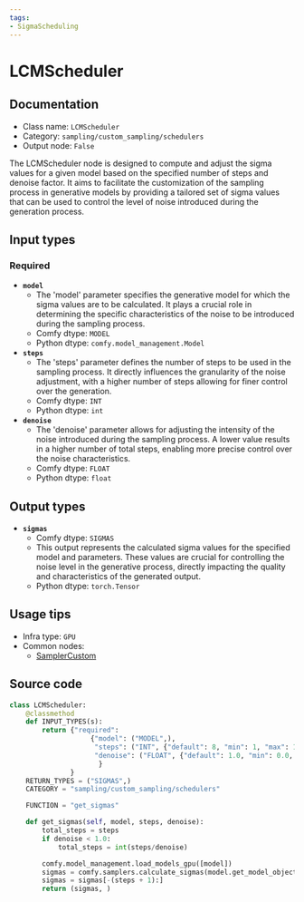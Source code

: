 ```yaml
---
tags:
- SigmaScheduling
---
```


# LCMScheduler
## Documentation
- Class name: `LCMScheduler`
- Category: `sampling/custom_sampling/schedulers`
- Output node: `False`

The LCMScheduler node is designed to compute and adjust the sigma values for a given model based on the specified number of steps and denoise factor. It aims to facilitate the customization of the sampling process in generative models by providing a tailored set of sigma values that can be used to control the level of noise introduced during the generation process.
## Input types
### Required
- **`model`**
    - The 'model' parameter specifies the generative model for which the sigma values are to be calculated. It plays a crucial role in determining the specific characteristics of the noise to be introduced during the sampling process.
    - Comfy dtype: `MODEL`
    - Python dtype: `comfy.model_management.Model`
- **`steps`**
    - The 'steps' parameter defines the number of steps to be used in the sampling process. It directly influences the granularity of the noise adjustment, with a higher number of steps allowing for finer control over the generation.
    - Comfy dtype: `INT`
    - Python dtype: `int`
- **`denoise`**
    - The 'denoise' parameter allows for adjusting the intensity of the noise introduced during the sampling process. A lower value results in a higher number of total steps, enabling more precise control over the noise characteristics.
    - Comfy dtype: `FLOAT`
    - Python dtype: `float`
## Output types
- **`sigmas`**
    - Comfy dtype: `SIGMAS`
    - This output represents the calculated sigma values for the specified model and parameters. These values are crucial for controlling the noise level in the generative process, directly impacting the quality and characteristics of the generated output.
    - Python dtype: `torch.Tensor`
## Usage tips
- Infra type: `GPU`
- Common nodes:
    - [SamplerCustom](../../Comfy/Nodes/SamplerCustom.md)



## Source code
```python
class LCMScheduler:
    @classmethod
    def INPUT_TYPES(s):
        return {"required":
                    {"model": ("MODEL",),
                     "steps": ("INT", {"default": 8, "min": 1, "max": 10000}),
                     "denoise": ("FLOAT", {"default": 1.0, "min": 0.0, "max": 1.0, "step": 0.01}),
                      }
               }
    RETURN_TYPES = ("SIGMAS",)
    CATEGORY = "sampling/custom_sampling/schedulers"

    FUNCTION = "get_sigmas"

    def get_sigmas(self, model, steps, denoise):
        total_steps = steps
        if denoise < 1.0:
            total_steps = int(steps/denoise)

        comfy.model_management.load_models_gpu([model])
        sigmas = comfy.samplers.calculate_sigmas(model.get_model_object("model_sampling"), "sgm_uniform", total_steps).cpu()
        sigmas = sigmas[-(steps + 1):]
        return (sigmas, )

```
